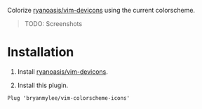 Colorize [ryanoasis/vim-devicons](https://github.com/ryanoasis/vim-devicons) using the current colorscheme.

> TODO: Screenshots

# Installation

1. Install [ryanoasis/vim-devicons](https://github.com/ryanoasis/vim-devicons).

2. Install this plugin.

```vim
Plug 'bryanmylee/vim-colorscheme-icons'
```

